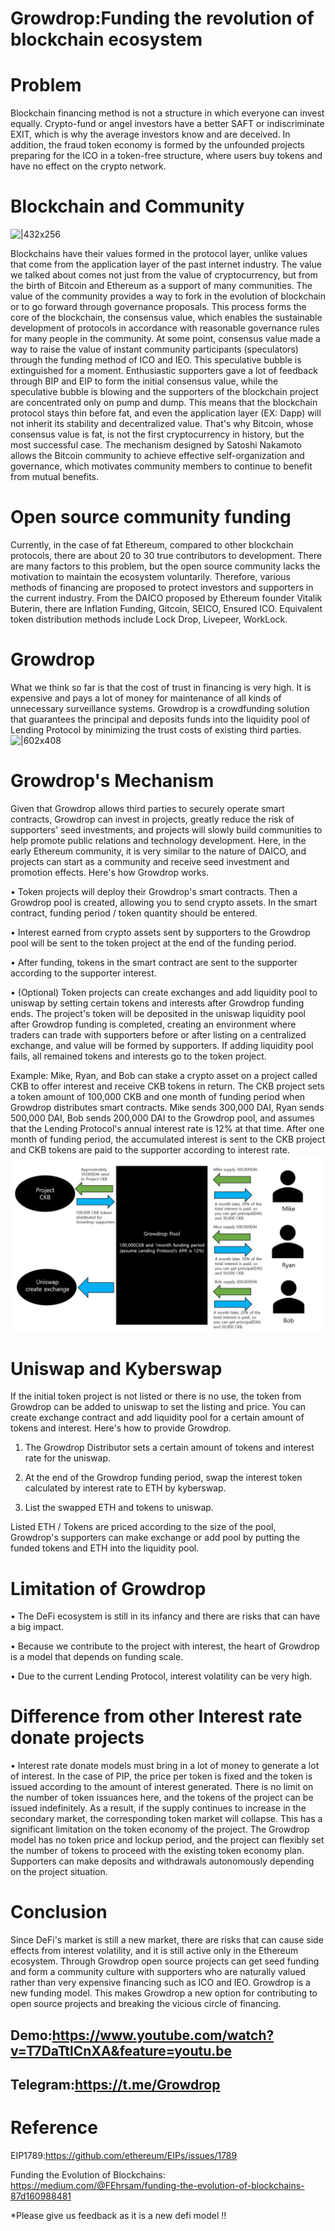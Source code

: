 # Growdrop:Funding the revolution of blockchain ecosystem

# Problem
Blockchain financing method is not a structure in which everyone can invest
equally. Crypto-fund or angel investors have a better SAFT or indiscriminate EXIT, which is
why the average investors know and are deceived. In addition, the fraud token economy is
formed by the unfounded projects preparing for the ICO in a token-free structure, where users
buy tokens and have no effect on the crypto network.

# Blockchain and Community
![|432x256](https://lh5.googleusercontent.com/bmyKZCt74dB3hN3tq2PL7ljZxVD7KuAFAdxbro-BRQPdlZsB1hzjHEAiU53d-CtXfI2sikvO_pC1OAQi1VntS_UEY_i0NFYGsr1HUE-arh376mOI3GaS_Cf92HM8aGk6VbGlQ1h-)

Blockchains have their values formed in the protocol layer, unlike values that come from the
application layer of the past internet industry. The value we talked about comes not just from
the value of cryptocurrency, but from the birth of Bitcoin and Ethereum as a support of many communities. The value of the community provides a way to fork in the evolution of  blockchain or to go forward through governance proposals. This process forms the core of the blockchain, the consensus value, which enables the sustainable development of protocols in accordance with reasonable governance rules for many people in the community. At some point, consensus value made a way to raise the value of instant community participants (speculators) through the funding method of ICO and IEO. This speculative bubble is extinguished for a moment. Enthusiastic supporters gave a lot of feedback through BIP and EIP to form the initial consensus value, while the speculative bubble is blowing and the supporters of the blockchain project are concentrated only on pump and dump. This means that the blockchain protocol stays thin before fat, and even the application layer (EX: Dapp)  will not inherit its stability and decentralized value. That's why Bitcoin, whose consensus value is fat, is not the first cryptocurrency in history, but the most successful case. The mechanism designed by Satoshi Nakamoto allows the Bitcoin community to achieve effective self-organization and governance, which motivates community members to continue to benefit from mutual benefits.

# Open source community funding
Currently, in the case of fat Ethereum, compared to other blockchain protocols, there are about 20 to 30 true contributors to development. There are many factors to this problem, but the open source community lacks the motivation to maintain the ecosystem voluntarily.  Therefore, various methods of financing are proposed to protect investors and supporters in the current industry. From the DAICO proposed by Ethereum founder Vitalik Buterin, there are Inflation Funding, Gitcoin, SEICO, Ensured ICO. Equivalent token distribution methods include Lock Drop, Livepeer, WorkLock.

# Growdrop
What we think so far is that the cost of trust in financing is very high. It is expensive and pays a lot of money for maintenance of all kinds of unnecessary surveillance systems. Growdrop is a crowdfunding  solution that guarantees the principal and deposits funds into the liquidity pool of Lending Protocol by minimizing the trust costs of existing third parties.
![|602x408](https://lh3.googleusercontent.com/-KICpx9lGmq598nl6nhCTiI_JcHMRII0jNh5Gmic9iFswlE4vnRXEGLt7ni5q8JMZsY5TdZKr9-BIJe5AOqhCa8xfMqJppauWObCAqmIFm1iSdkKglMeTu_2-rDIHbksAgvt-RWn)

# Growdrop's Mechanism
Given that Growdrop allows third parties to securely operate smart contracts, Growdrop can 
invest in projects, greatly reduce the risk of supporters' seed investments, and projects will
slowly build communities to help promote public relations and technology development. 
Here, in the early Ethereum community, it is very similar to the nature of DAICO, and 
projects can start as a community and receive seed investment and promotion effects.
Here's how Growdrop works.

• Token projects will deploy their Growdrop's smart contracts. Then a Growdrop pool
is created, allowing you to send crypto assets. In the smart contract, funding period /
token quantity should be entered.

• Interest earned from crypto assets sent by supporters to the Growdrop pool will be
sent to the token project at the end of the funding period.

• After funding, tokens in the smart contract are sent to the supporter according to the
supporter interest.

• (Optional) Token projects can create exchanges and add liquidity pool to uniswap by setting certain tokens and interests after Growdrop funding ends. The project's token will be deposited in the uniswap liquidity pool after Growdrop funding is completed, creating an environment where traders can trade with supporters before or after listing on a centralized exchange, and value will be formed by supporters. If adding liquidity pool fails, all remained tokens and interests go to the token project.

Example: Mike, Ryan, and Bob can stake a crypto asset on a project called CKB to offer interest and receive CKB tokens in return. The CKB project sets a token amount of 100,000 CKB and one month of funding period when Growdrop distributes smart contracts. Mike sends 300,000 DAI, Ryan sends 500,000 DAI, Bob sends 200,000 DAI to the Growdrop pool, and assumes that the Lending Protocol's annual interest rate is 12% at that time. After one month of funding period, the accumulated interest is sent to the CKB project and CKB tokens are paid to the supporter according to interest rate.
![5484512100|690x387](./readme_image.jpg) 

# Uniswap and Kyberswap
If the initial token project is not listed or there is no use, the token from Growdrop can be added to uniswap to set the listing and price. You can create exchange contract and add liquidity pool for a certain amount of tokens and interest. Here's how to provide Growdrop.

1. The Growdrop Distributor sets a certain amount of tokens and interest rate for the uniswap.

2. At the end of the Growdrop funding period, swap the interest token calculated by interest rate to ETH by kyberswap.

3. List the swapped ETH and tokens to uniswap. 

Listed ETH / Tokens are priced according to the size of the pool, Growdrop's supporters can make exchange or add pool by putting the funded tokens and ETH into the liquidity pool.

# Limitation of Growdrop
• The DeFi ecosystem is still in its infancy and there are risks that can have a big impact.

• Because we contribute to the project with interest, the heart of Growdrop is a model that depends on funding scale.

• Due to the current Lending Protocol, interest volatility can be very high.

# Difference from other Interest rate donate projects
• Interest rate donate models must bring in a lot of money to generate a lot of interest. In the case of PIP, the price per token is fixed and the token is issued according to the amount of interest generated. There is no limit on the number of token issuances here, and the tokens of the project can be issued indefinitely. As a result, if the supply continues to increase in the secondary market, the corresponding token market will collapse. This has a significant limitation on the token economy of the project. The Growdrop model has no token price and lockup period, and the project can flexibly set the number of tokens to proceed with the existing token economy plan. Supporters can make deposits and withdrawals autonomously depending on the project situation.

# Conclusion
Since DeFi's market is still a new market, there are risks that can cause side effects from interest volatility, and it is still active only in the Ethereum ecosystem. Through Growdrop open source projects can get seed funding and form a community culture with supporters who are naturally valued rather than very expensive financing such as ICO and IEO. Growdrop is a new funding model. This makes Growdrop a new option for contributing to open source projects and breaking the vicious circle of financing.

## Demo:https://www.youtube.com/watch?v=T7DaTtlCnXA&feature=youtu.be
## Telegram:https://t.me/Growdrop

# Reference
EIP1789:https://github.com/ethereum/EIPs/issues/1789

Funding the Evolution of Blockchains:  https://medium.com/@FEhrsam/funding-the-evolution-of-blockchains-87d160988481

*Please give us feedback as it is a new defi model !!
